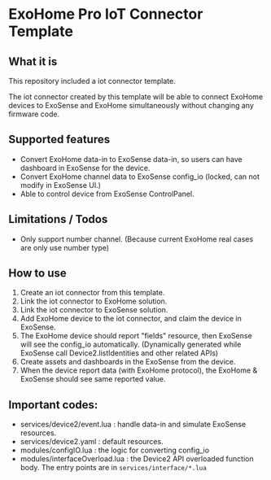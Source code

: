 # ExoHome Pro IoT Connector Template

## What it is

This repository included a iot connector template. 

The iot connector created by this template will be able to connect ExoHome devices to ExoSense and ExoHome simultaneously without changing any firmware code.

## Supported features

* Convert ExoHome data-in to ExoSense data-in, so users can have dashboard in ExoSense for the device. 
* Convert ExoHome channel data to ExoSense config_io (locked, can not modify in ExoSense UI.)
* Able to control device from ExoSense ControlPanel. 

## Limitations / Todos

* Only support number channel. (Because current ExoHome real cases are only use number type)

## How to use

1. Create an iot connector from this template. 
2. Link the iot connector to ExoHome solution. 
3. Link the iot connector to ExoSense solution. 
4. Add ExoHome device to the iot connector, and claim the device in ExoSense.
5. The ExoHome device should report "fields" resource, then ExoSense will see the config_io automatically. (Dynamically generated while ExoSense call Device2.listIdentities and other related APIs)
6. Create assets and dashboards in the ExoSense from the device. 
7. When the device report data (with ExoHome protocol), the ExoHome & ExoSense should see same reported value.

## Important codes: 

* services/device2/event.lua : handle data-in and simulate ExoSense resources. 
* services/device2.yaml : default resources.
* modules/configIO.lua : the logic for converting config_io 
* modules/interfaceOverload.lua : the Device2 API overloaded function body. The entry points are in `services/interface/*.lua`

